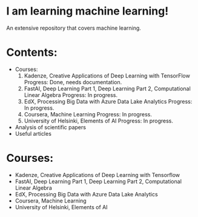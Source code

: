 # I am learning machine learning!
An extensive repository that covers machine learning.
# Contents:
  * Courses:
    1. Kadenze, Creative Applications of Deep Learning with TensorFlow
      Progress: Done, needs documentation.
    2. FastAI, Deep Learning Part 1, Deep Learning Part 2, Computational Linear Algebra
      Progress: In progress.
    3. EdX, Processing Big Data with Azure Data Lake Analytics
      Progress: In progress.
    4. Coursera, Machine Learning
      Progress: In progress.
    5. University of Helsinki, Elements of AI
      Progress: In progress.
  * Analysis of scientific papers
  * Useful articles
  
# Courses:
* Kadenze, Creative Applications of Deep Learning with Tensorflow
* FastAI, Deep Learning Part 1, Deep Learning Part 2, Computational Linear Algebra
* EdX, Processing Big Data with Azure Data Lake Analytics
* Coursera, Machine Learning
* University of Helsinki, Elements of AI
